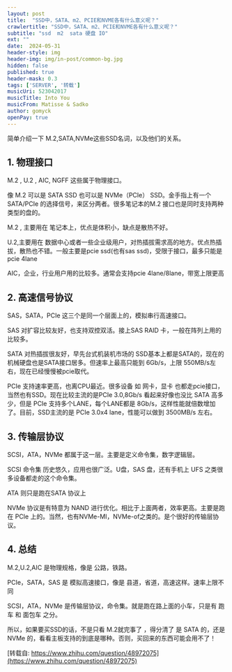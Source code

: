 ```yaml
---
layout: post
title:  "SSD中，SATA、m2、PCIE和NVME各有什么意义呢？"
crawlertitle: "SSD中，SATA、m2、PCIE和NVME各有什么意义呢？"
subtitle: "ssd  m2  sata 硬盘 IO"
ext: ""
date:  2024-05-31
header-style: img
header-img: img/in-post/common-bg.jpg
hidden: false
published: true
header-mask: 0.3
tags: ['SERVER', '转载']
musicUri: 523042017
musicTitle: Into You
musicFrom: Matisse & Sadko
author: gomyck
openPay: true
---
```


简单介绍一下 M.2,SATA,NVMe这些SSD名词，以及他们的关系。

## 1. 物理接口

M.2 , U.2 , AIC, NGFF 这些属于物理接口。

像 M.2 可以是 SATA SSD 也可以是 NVMe（PCIe） SSD。金手指上有一个 SATA/PCIe 的选择信号，来区分两者。很多笔记本的M.2 接口也是同时支持两种类型的盘的。

M.2 , 主要用在 笔记本上，优点是体积小，缺点是散热不好。

U.2,主要用在 数据中心或者一些企业级用户，对热插拔需求高的地方。优点热插拔，散热也不错。一般主要是pcie ssd(也有sas ssd)，受限于接口，最多只能是 pcie 4lane

AIC，企业，行业用户用的比较多。通常会支持pcie 4lane/8lane，带宽上限更高

## 2. 高速信号协议

SAS，SATA，PCIe 这三个是同一个层面上的，模拟串行高速接口。

SAS 对扩容比较友好，也支持双控双活。接上SAS RAID 卡，一般在阵列上用的比较多。

SATA 对热插拔很友好，早先台式机装机市场的 SSD基本上都是SATA的，现在的 机械硬盘也是SATA接口居多。但速率上最高只能到 6Gb/s，上限 550MB/s左右，现在已经慢慢被pcie取代。

PCIe 支持速率更高，也离CPU最近。很多设备 如 网卡，显卡 也都走pcie接口，当然也有SSD。现在比较主流的是PCIe 3.0,8Gb/s 看起来好像也没比 SATA 高多少，但是 PCIe 支持多个LANE，每个LANE都是 8Gb/s，这样性能就倍数增加了。目前，SSD主流的是 PCIe 3.0x4 lane，性能可以做到 3500MB/s 左右。

## 3. 传输层协议

SCSI，ATA，NVMe 都属于这一层。主要是定义命令集，数字逻辑层。

SCSI 命令集 历史悠久，应用也很广泛。U盘，SAS 盘，还有手机上 UFS 之类很多设备都走的这个命令集。

ATA 则只是跑在SATA 协议上

NVMe 协议是有特意为 NAND 进行优化。相比于上面两者，效率更高。主要是跑在 PCIe 上的。当然，也有NVMe-MI，NVMe-of之类的。是个很好的传输层协议。

## 4. 总结

M.2,U.2,AIC 是物理规格，像是 公路，铁路。

PCIe，SATA，SAS 是 模拟高速接口，像是 县道，省道，高速这样。速率上限不同

SCSI，ATA，NVMe 是传输层协议，命令集。就是跑在路上面的小车，只是有 跑车 和 面包车 之分。

所以，如果要买SSD的话，不是只看 M.2就完事了 ，得分清了 是 SATA 的，还是 NVMe 的，看看主板支持的到底是哪种。否则，买回来的东西可能会用不了！

[转载自: https://www.zhihu.com/question/48972075](https://www.zhihu.com/question/48972075)


